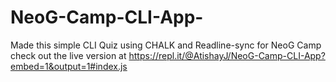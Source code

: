 # NeoG-Camp-CLI-App-
Made this simple CLI Quiz using CHALK and Readline-sync for NeoG Camp
check out the live version at https://repl.it/@AtishayJ/NeoG-Camp-CLI-App?embed=1&output=1#index.js
